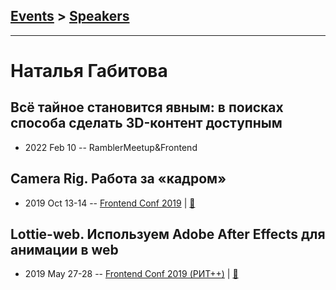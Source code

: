 ## [Events](../README.md) > [Speakers](../speakers.md)
---

# Наталья Габитова

## Всё тайное становится явным: в поисках способа сделать 3D-контент доступным
- 2022 Feb 10 -- RamblerMeetup&amp;Frontend    
## Camera Rig. Работа за «кадром»
- 2019 Oct 13-14 -- [Frontend Conf 2019](https://www.youtube.com/watch?v=UhUtAwW64ls)  | [:notebook:](https://drive.google.com/file/d/1llKW_actgk8CT4weRVxPNiX10s4aAT_Z)  
## Lottie-web. Используем Adobe After Effects для анимации в web
- 2019 May 27-28 -- [Frontend Conf 2019 (РИТ++)](https://www.youtube.com/watch?v=13OFzHLMmLY)  | [:notebook:](https://www.dropbox.com/sh/kg71jju3yvj5jqw/AAByNyNl4_jUaW0mlNr3fz_fa/FC.%20%D0%9C%D1%83%D0%BC%D0%B1%D0%B0%D0%B8/27.05/3.Lottie-web.%20%D0%98%D1%81%D0%BF%D0%BE%D0%BB%D1%8C%D0%B7%D1%83%D0%B5%D0%BC%20Adobe%20After%20Effects%20%D0%B4%D0%BB%D1%8F%20%D0%B0%D0%BD%D0%B8%D0%BC%D0%B0%D1%86%D0%B8%D0%B8%20%D0%B2%20web_%D0%9D%D0%B0%D1%82%D0%B0%D0%BB%D1%8C%D1%8F%20%D0%93%D0%B0%D0%B1%D0%B8%D1%82%D0%BE%D0%B2%D0%B0_%D0%B2%D0%B5%D1%80.3.pdf?dl=0)  
